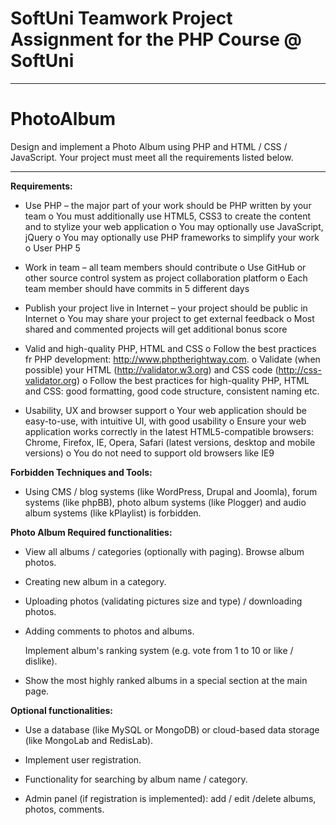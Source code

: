 # SoftUni Teamwork Project Assignment for the PHP Course @ SoftUni
- - -
# PhotoAlbum

Design and implement a Photo Album using PHP and HTML / CSS / JavaScript. Your project must meet all the requirements listed below.

- - -

**Requirements:**

  - Use PHP – the major part of your work should be PHP written by your team
    	o	You must additionally use HTML5, CSS3 to create the content and to stylize your web application
    	o	You may optionally use JavaScript, jQuery
    	o	You may optionally use PHP frameworks to simplify your work
    	o	User PHP 5

  - Work in team – all team members should contribute
    	o	Use GitHub or other source control system as project collaboration platform
    	o	Each team member should have commits in 5 different days

  - Publish your project live in Internet – your project should be public in Internet
    	o	You may share your project to get external feedback
    	o	Most shared and commented projects will get additional bonus score

  - Valid and high-quality PHP, HTML and CSS
    	o	Follow the best practices fr PHP development: http://www.phptherightway.com.
    	o	Validate (when possible) your HTML (http://validator.w3.org) and CSS code (http://css-validator.org)
    	o	Follow the best practices for high-quality PHP, HTML and CSS: good formatting, good code structure, consistent naming etc.

  - Usability, UX and browser support
    	o	Your web application should be easy-to-use, with intuitive UI, with good usability
    	o	Ensure your web application works correctly in the latest HTML5-compatible browsers: Chrome, Firefox, IE, Opera, Safari (latest versions, desktop and mobile versions)
    	o	You do not need to support old browsers like IE9

**Forbidden Techniques and Tools:**

  - Using CMS / blog systems (like WordPress, Drupal and Joomla), forum systems (like phpBB), photo album systems (like Plogger) and audio album systems (like kPlaylist) is forbidden.

**Photo Album Required functionalities:**

  - View all albums / categories (optionally with paging). Browse album photos.

  - Creating new album in a category.

  - Uploading photos (validating pictures size and type) / downloading photos.

  - Adding comments to photos and albums.


    Implement album's ranking system (e.g. vote from 1 to 10 or like / dislike).

  - Show the most highly ranked albums in a special section at the main page.

**Optional functionalities:**

  - Use a database (like MySQL or MongoDB) or cloud-based data storage (like MongoLab and RedisLab).

  - Implement user registration.
    

  - Functionality for searching by album name / category.
    

  - Admin panel (if registration is implemented): add / edit /delete albums, photos, comments.